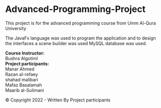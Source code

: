 # Advanced-Programming-Project


This project is for the advanced programming course from Umm Al-Qura University

The JavaFx language was used to program the application and to design the interfaces a scene builder was used
MySQL database was used.

<b>Course Instructor:</b> <br />Bushra Algotiml <br />
<b>Project participants:</b><br />
Manar Ahmed<br />
Razan al-refaey<br />
shahad malibari<br />
Mafaz Basalamah<br />
Maarib al-Sulimani<br />

  © Copyright 2022 - Written By Project participants 
